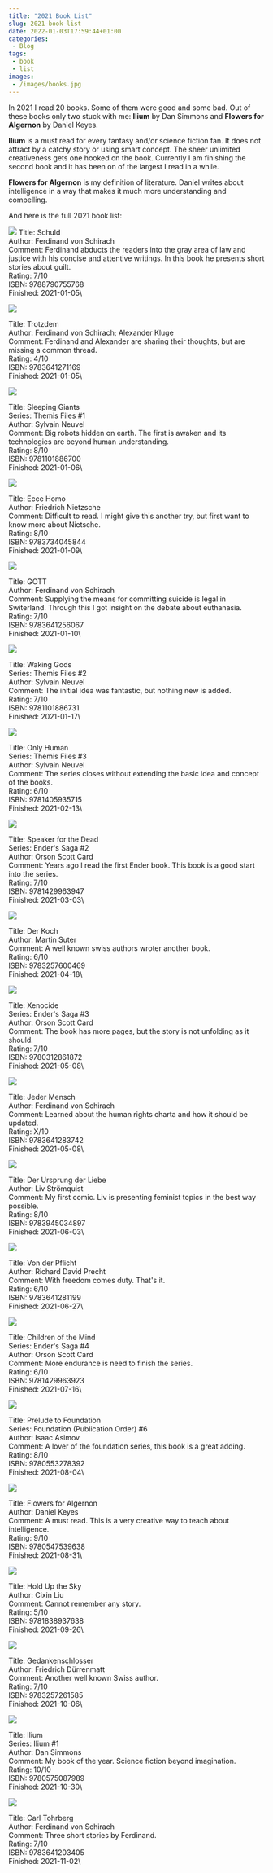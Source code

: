 ```yaml
---
title: "2021 Book List"
slug: 2021-book-list
date: 2022-01-03T17:59:44+01:00
categories:
 - Blog
tags:
 - book
 - list
images:
 - /images/books.jpg
---
```


In 2021 I read 20 books. Some of them were good and some bad. Out of these books only two stuck with me: **Ilium** by Dan Simmons and **Flowers for Algernon** by Daniel Keyes.

**Ilium** is a must read for every fantasy and/or science fiction fan. It does not attract by a catchy story or using smart concept. The sheer unlimited creativeness gets one hooked on the book. Currently I am finishing the second book and it has been on of the largest I read in a while.

**Flowers for Algernon** is my definition of literature. Daniel writes about intelligence in a way that makes it much more understanding and compelling.

And here is the full 2021 book list:

<!--more-->

![](/images/9788790755768.png)
Title: Schuld\
Author: Ferdinand von Schirach\
Comment: Ferdinand abducts the readers into the gray area of law and justice with his concise and attentive writings. In this book he presents short stories about guilt.\
Rating: 7/10\
ISBN: 9788790755768\
Finished: 2021-01-05\

![](/images/9783641271169.png)

Title: Trotzdem\
Author: Ferdinand von Schirach; Alexander Kluge\
Comment: Ferdinand and Alexander are sharing their thoughts, but are missing a common thread.\
Rating: 4/10\
ISBN: 9783641271169\
Finished: 2021-01-05\

![](/images/9781101886700.png)

Title: Sleeping Giants\
Series: Themis Files #1\
Author: Sylvain Neuvel\
Comment: Big robots hidden on earth. The first is awaken and its technologies are beyond human understanding.\
Rating: 8/10\
ISBN: 9781101886700\
Finished: 2021-01-06\

![](/images/9783734045844.png)

Title: Ecce Homo\
Author: Friedrich Nietzsche\
Comment: Difficult to read. I might give this another try, but first want to know more about Nietsche.\
Rating: 8/10\
ISBN: 9783734045844\
Finished: 2021-01-09\

![](/images/9783641256067.png)

Title: GOTT\
Author: Ferdinand von Schirach\
Comment: Supplying the means for committing suicide is legal in Switerland. Through this I got insight on the debate about euthanasia.\
Rating: 7/10\
ISBN: 9783641256067\
Finished: 2021-01-10\

![](/images/9781101886731.png)

Title: Waking Gods\
Series: Themis Files #2\
Author: Sylvain Neuvel\
Comment: The initial idea was fantastic, but nothing new is added.\
Rating: 7/10\
ISBN: 9781101886731\
Finished: 2021-01-17\

![](/images/9781405935715.png)

Title: Only Human\
Series: Themis Files #3\
Author: Sylvain Neuvel\
Comment: The series closes without extending the basic idea and concept of the books.\
Rating: 6/10\
ISBN: 9781405935715\
Finished: 2021-02-13\

![](/images/9781429963947.png)

Title: Speaker for the Dead\
Series: Ender's Saga #2\
Author: Orson Scott Card\
Comment: Years ago I read the first Ender book. This book is a good start into the series.\
Rating: 7/10\
ISBN: 9781429963947\
Finished: 2021-03-03\

![](/images/9783257600469.png)

Title: Der Koch\
Author: Martin Suter\
Comment: A well known swiss authors wroter another book.\
Rating: 6/10\
ISBN: 9783257600469\
Finished: 2021-04-18\

![](/images/9780312861872.png)

Title: Xenocide\
Series: Ender's Saga #3\
Author: Orson Scott Card\
Comment: The book has more pages, but the story is not unfolding as it should.\
Rating: 7/10\
ISBN: 9780312861872\
Finished: 2021-05-08\

![](/images/9783641283742.png)

Title: Jeder Mensch\
Author: Ferdinand von Schirach\
Comment: Learned about the human rights charta and how it should be updated.\
Rating: X/10\
ISBN: 9783641283742\
Finished: 2021-05-08\

![](/images/9783945034897.png)

Title: Der Ursprung der Liebe\
Author: Liv Strömquist\
Comment: My first comic. Liv is presenting feminist topics in the best way possible.\
Rating: 8/10\
ISBN: 9783945034897\
Finished: 2021-06-03\

![](/images/9783641281199.png)

Title: Von der Pflicht\
Author: Richard David Precht\
Comment: With freedom comes duty. That's it.\
Rating: 6/10\
ISBN: 9783641281199\
Finished: 2021-06-27\

![](/images/9781429963923.png)

Title: Children of the Mind\
Series: Ender's Saga #4\
Author: Orson Scott Card\
Comment: More endurance is need to finish the series.\
Rating: 6/10\
ISBN: 9781429963923\
Finished: 2021-07-16\

![](/images/9780553278392.png)

Title: Prelude to Foundation\
Series: Foundation (Publication Order) #6\
Author: Isaac Asimov\
Comment: A lover of the foundation series, this book is a great adding.\
Rating: 8/10\
ISBN: 9780553278392\
Finished: 2021-08-04\

![](/images/9780547539638.png)

Title: Flowers for Algernon\
Author: Daniel Keyes\
Comment: A must read. This is a very creative way to teach about intelligence.\
Rating: 9/10\
ISBN: 9780547539638\
Finished: 2021-08-31\

![](/images/9781838937638.png)

Title: Hold Up the Sky\
Author: Cixin Liu\
Comment: Cannot remember any story.\
Rating: 5/10\
ISBN: 9781838937638\
Finished: 2021-09-26\

![](/images/9783257261585.png)

Title: Gedankenschlosser\
Author: Friedrich Dürrenmatt\
Comment: Another well known Swiss author.\
Rating: 7/10\
ISBN: 9783257261585\
Finished: 2021-10-06\


![](/images/9780575087989.png)

Title: Ilium\
Series: Ilium #1\
Author: Dan Simmons\
Comment: My book of the year. Science fiction beyond imagination.\
Rating: 10/10\
ISBN: 9780575087989\
Finished: 2021-10-30\

![](/images/9783641203405.png)

Title: Carl Tohrberg\
Author: Ferdinand von Schirach\
Comment: Three short stories by Ferdinand.\
Rating: 7/10\
ISBN: 9783641203405\
Finished: 2021-11-02\

